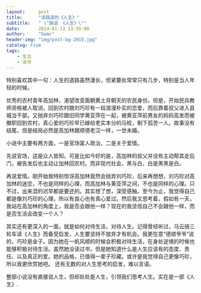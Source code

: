 ```yaml
---
layout:     post
title:      "读路遥的《人生》"
subtitle:   " \"路遥 《人生》\""
date:       2014-01-13 13:55:00
author:     "Gumc"
header-img: "img/post-bg-2015.jpg"
catalog: true
tags:
    - 生活
    - 读书
---
```



特别喜欢其中一句：人生的道路虽然漫长，但紧要处常常只有几步，特别是当人年轻的时候。

优秀的农村青年高加林，渴望改变面朝黄土背朝天的农民身份。但是，开始民兵教师资格被人取消，回到农村跟刘巧珍有一段浪漫朴实的恋爱，而后靠着叔父进入县城当干部。又抛弃刘巧珍跟旧同学黄亚萍在一起，被黄亚萍前男友的妈妈高发而被撤职回到农村，真心爱的巧珍早已嫁给老实本分的马栓，剩下孤苦一人。故事没有结尾，但是结局必然是高加林跟顺德老汉一样，一世未婚。

小说中主要有两方面，一是官场富人政治，二是关于爱情。

先说官场，这是众人皆知。可是比如今好的是，高加林的叔父并没有主动帮其走后门，被告发后也主动让加林回农村。而非现代社会，黑与白，白是黑黑是白。

再说爱情。刚开始我特别惊讶高加林竟然会抛弃刘巧珍，后来再想想，刘巧珍对高加林的迷恋，不也是同样的心理，而高加林与黄亚萍之间，不也是同样的心理。只不过，出来混的迟早都是要还的。其实想了想，深受感触。至今为止，我觉得自己都是像刘巧珍的心理，所以有良心也有真心爱过。然后我又思考着，假如有一天，我站在高加林的角度上，我是否会跟他一样？现在的我坚信自己不会跟他一样，而是否生活会改变一个人？

其实还有更深入的一面，就是如何对待生活，对待人生。记得曾经听过，马云骑三轮车读《人生》而备受启发，人生要坚持不放弃才有机会。我更在意“德顺爷爷”说的，巧珍是金子。因为她在一帆风顺的时候会积极对待生活，在身处逆境的时候也能够积极对待生活。虽然她没读过书，但是她知道什么是人生应该有的态度、责任、以及真正的爱。她的品格，已值得一辈子珍藏。或许是我觉得自己更像巧珍，所以我更欣赏她吧。
还有无数的对人生思考的启发，难以言语。

整部小说没有直接说人生，但却处处是人生，引领我们思考人生。实在是一部《人生》.
